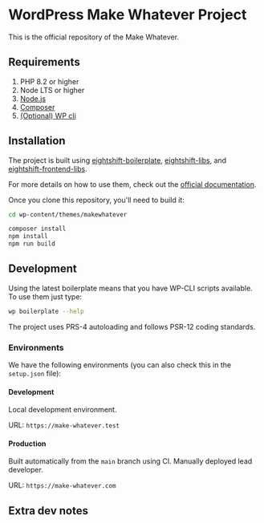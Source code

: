 # WordPress Make Whatever Project

This is the official repository of the Make Whatever.

## Requirements

1. PHP 8.2 or higher
2. Node LTS or higher
3. [Node.js](https://nodejs.org/en/)
4. [Composer](https://getcomposer.org/)
5. [(Optional) WP cli](https://wp-cli.org/)

## Installation

The project is built using [eightshift-boilerplate](https://github.com/infinum/eightshift-boilerplate), [eightshift-libs](https://github.com/infinum/eightshift-libs), and [eightshift-frontend-libs](https://github.com/infinum/eightshift-frontend-libs).

For more details on how to use them, check out the [official documentation](https://eightshift.com/).

Once you clone this repository, you'll need to build it:

```bash
cd wp-content/themes/makewhatever

composer install
npm install
npm run build
```

## Development

Using the latest boilerplate means that you have WP-CLI scripts available. To use them just type: 

```bash
wp boilerplate --help
```

The project uses PRS-4 autoloading and follows PSR-12 coding standards.
 
### Environments

We have the following environments (you can also check this in the `setup.json` file):

#### Development

Local development environment. 

URL: `https://make-whatever.test`

#### Production 

Built automatically from the `main` branch using CI. Manually deployed lead developer.

URL: `https://make-whatever.com`

## Extra dev notes
